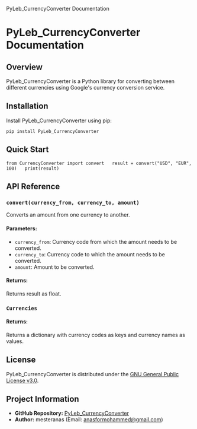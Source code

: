PyLeb_CurrencyConverter Documentation

PyLeb_CurrencyConverter Documentation
======================================

Overview
--------

PyLeb_CurrencyConverter is a Python library for converting between different currencies using Google's currency conversion service.

Installation
------------

Install PyLeb_CurrencyConverter using pip:

`pip install PyLeb_CurrencyConverter`

Quick Start
-----------

`from CurrencyConverter import convert   result = convert("USD", "EUR", 100)   print(result)`

API Reference
-------------

### `convert(currency_from, currency_to, amount)`

Converts an amount from one currency to another.

#### Parameters:

*   `currency_from`: Currency code from which the amount needs to be converted.
*   `currency_to`: Currency code to which the amount needs to be converted.
*   `amount`: Amount to be converted.

#### Returns:

Returns result as float.

### `Currencies`

#### Returns:

Returns a dictionary with currency codes as keys and currency names as values.

License
-------

PyLeb_CurrencyConverter is distributed under the [GNU General Public License v3.0](https://opensource.org/licenses/GPL-3.0).

Project Information
-------------------

*   **GitHub Repository:** [PyLeb_CurrencyConverter](https://github.com/mesteranas/PyLeb_CurrencyConverter)
*   **Author:** mesteranas (Email: anasformohammed@gmail.com)
